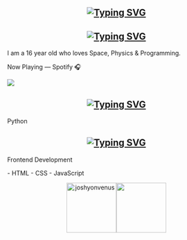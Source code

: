 <h2 align="center">
    <a href="https://git.io/typing-svg">
        <img src="https://readme-typing-svg.demolab.com?font=Workbench&size=25&duration=4000&pause=1000&color=3783FF&background=FFFFFF00&center=true&vCenter=false&random=false&width=435&lines=Hey+there!+%F0%9F%91%8B;I+am+Joshua+Matthews+%3A-);I+am+16+years+old;Currently+revising+for+GCSE's" alt="Typing SVG" />
    </a>
</h2>
<div text-align=center align="left" font-color=#5e5e5e>
    <h2 align="center">
        <a href="https://git.io/typing-svg">
            <img src="https://readme-typing-svg.demolab.com?font=Workbench&size=25&duration=4000&pause=1000&color=3783FF&background=FFFFFF00&center=true&vCenter=false&repeat=true&random=false&width=435&lines=About+Me;Very+(not)+Interesting" alt="Typing SVG" />
        </a>
    </h2>
    <p>I am a 16 year old who loves Space, Physics & Programming.</p>
    Now Playing — Spotify 🎧
    <p>
        <a href="https://spotify-github-profile.vercel.app/api/view?uid=dw0qwoccs2gpidexk0cf252u5&redirect=true">
            <img src="https://spotify-github-profile.vercel.app/api/view?uid=dw0qwoccs2gpidxek0cf252u5&redirect=true](https://spotify-github-profile.vercel.app/api/view?uid=dw0qwoccs2gpidxek0cf252u5&cover_image=true&theme=natemoo-re&show_offline=true&background_color=000000&interchange=true&bar_color=53b14f&bar_color_cover=true"/>
        </a>
    </p>
    <h2 align="center">
        <a href="https://git.io/typing-svg">
            <img src="https://readme-typing-svg.demolab.com?font=Workbench&size=25&duration=4000&pause=1000&color=3783FF&background=FFFFFF00&center=true&vCenter=false&repeat=true&random=false&width=435&lines=What+I+Know;What+I+Barely+Know" alt="Typing SVG" />
        </a>
    </h2>
    <p>Python</p>
    <h2 align="center">
        <a href="https://git.io/typing-svg">
            <img src="https://readme-typing-svg.demolab.com?font=Workbench&size=25&duration=4000&pause=1000&color=3783FF&background=FFFFFF00&center=true&vCenter=false&repeat=true&random=false&width=435&lines=Currently+Learning;Struggling+To+Learn" alt="Typing SVG" />
        </a>
    </h2>
    <p>Frontend Development</p>
        - HTML
        - CSS
        - JavaScript
    <p align="center">
        <img height=115 align="center" src="https://github-readme-stats.vercel.app/api?username=joshyonvenus&show_icons=true&locale=en&bg_color=00000000&hide_border=true&hide_title=true" alt="joshyonvenus"/><img height=115 align="center" src="https://github-readme-stats.vercel.app/api/top-langs?username=joshyonvenus&layout=compact&langs_count=8&bg_color=00000000&hide_border=true"/>
    </p>
</div>
